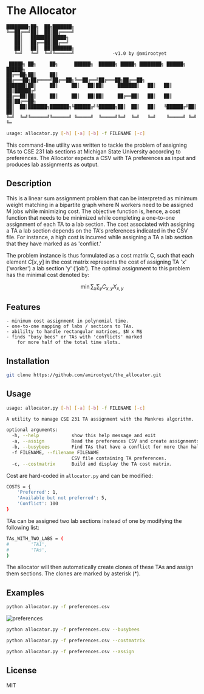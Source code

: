 # The Allocator


    ████████╗██╗  ██╗███████╗
    ╚══██╔══╝██║  ██║██╔════╝
       ██║   ███████║█████╗
       ██║   ██╔══██║██╔══╝
       ██║   ██║  ██║███████╗
       ╚═╝   ╚═╝  ╚═╝╚══════╝              -v1.0 by @amirootyet

     █████╗ ██╗     ██╗      ██████╗  ██████╗ █████╗ ████████╗ ██████╗ ██████╗
    ██╔══██╗██║     ██║     ██╔═══██╗██╔════╝██╔══██╗╚══██╔══╝██╔═══██╗██╔══██╗
    ███████║██║     ██║     ██║   ██║██║     ███████║   ██║   ██║   ██║██████╔╝
    ██╔══██║██║     ██║     ██║   ██║██║     ██╔══██║   ██║   ██║   ██║██╔══██╗
    ██║  ██║███████╗███████╗╚██████╔╝╚██████╗██║  ██║   ██║   ╚██████╔╝██║  ██║
    ╚═╝  ╚═╝╚══════╝╚══════╝ ╚═════╝  ╚═════╝╚═╝  ╚═╝   ╚═╝    ╚═════╝ ╚═╝  ╚═

```sh
usage: allocator.py [-h] [-a] [-b] -f FILENAME [-c]
```



This command-line utility was written to tackle the problem of assigning TAs to CSE 231 lab sections at Michigan State University according to preferences. The Allocator expects a CSV with TA preferences as input and produces lab assignments as output.

## Description

This is a linear sum assignment problem that can be interpreted as minimum weight matching in a bipartite graph where N workers need to be assigned M jobs while minimizing cost. The objective function is, hence, a cost function that needs to be minimized while completing a one-to-one assignment of each TA to a lab section. The cost associated with assigning a TA a lab section depends on the TA's preferences indicated in the CSV file. For instance, a high cost is incurred while assigning a TA a lab section that they have marked as as 'conflict.'

The problem instance is thus formulated as a cost matrix C, such that each element $C[x,y]$ in the cost matrix represents the cost of assigning TA 'x' ('worker') a lab section 'y' ('job'). The optimal assignment to this problem has the minimal cost denoted by:

$$
\min \sum_x \sum_y C_{x,y} X_{x,y}
$$


## Features
	- minimum cost assignment in polynomial time.
	- one-to-one mapping of labs / sections to TAs.
	- abililty to handle rectangular matrices, $N x M$
	- finds "busy bees" or TAs with 'conflicts' marked
		for more half of the total time slots.

## Installation

```sh
git clone https://github.com/amirootyet/the_allocator.git
```

## Usage

```sh
usage: allocator.py [-h] [-a] [-b] -f FILENAME [-c]

A utility to manage CSE 231 TA assignment with the Munkres algorithm.

optional arguments:
  -h, --help            show this help message and exit
  -a, --assign          Read the preferences CSV and create assignments.
  -b, --busybees        Find TAs that have a conflict for more than halfof the total work slots.
  -f FILENAME, --filename FILENAME
                        CSV file containing TA preferences.
  -c, --costmatrix      Build and display the TA cost matrix.
```

Cost are hard-coded in `allocator.py` and can be modified:

```sh
COSTS = {
    'Preferred': 1,
    'Available but not preferred': 5,
    'Conflict': 100
}
```

TAs can be assigned two lab sections instead of one by modifying the following list:

```sh
TAs_WITH_TWO_LABS = (
#        'TA1',
#        'TAs',
)
```

The allocator will then automatically create clones of these TAs and assign them sections. The clones are marked by asterisk (\*).

## Examples

```sh
python allocator.py -f preferences.csv
```

![preferences](/screenshots/preferences.jpg?raw=true)

```sh
python allocator.py -f preferences.csv --busybees
```

```sh
python allocator.py -f preferences.csv --costmatrix
```

```sh
python allocator.py -f preferences.csv --assign
```

License
----

MIT